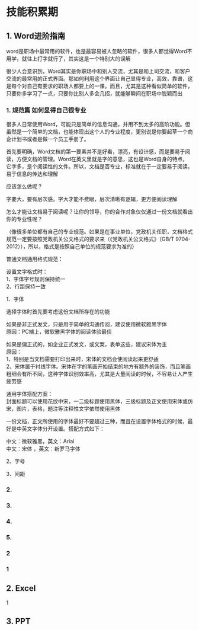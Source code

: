 # 技能积累期

## 1. Word进阶指南

word是职场中最常用的软件，也是最容易被人忽略的软件，很多人都觉得Word不用学，就往上打字就行了，其实这是一个特别大的误解

很少人会意识到，Word其实是你职场中和别人交流，尤其是和上司交流，和客户交流的最常用的正式界面。那如何利用这个界面让自己显得专业，高效，靠谱，这是每个对自己有要求的职场人都要上的一课。而且，尤其是这种看似简单的软件，只要你多学习了一点，只要你比别人多会几招，就能够瞬间在职场中脱颖而出

### 1. 规范篇 如何显得自己很专业

很多人日常使用Word，可能只是简单的信息沟通，并用不到太多的高阶功能。但虽然是一个简单的文档，也能体现出这个人的专业程度，更别说是你要起草一个商企计划书或者是做一个员工手册了。

首先要明确，Word文档的第一要素并不是好看，漂亮，有设计感，而是要易于阅读，方便文档的管理。Word在英文里就是字的意思，这也是Word自身的特点，它字多，是个阅读性的文件。所以，文档是否专业，标准就在于一定要易于阅读，易于信息的传达和理解

应该怎么做呢？

字要大，要有层次感。字大才能不费眼，层次清晰有逻辑，更方便阅读理解

怎么才能让文档易于阅读呢？让你的领导，你的合作对象仅仅通过一份文档就看出你的专业性呢？

（像很多单位都有自己的专业规范。如果是在事业单位，党政机关任职，文档格式规范一定要按照党政机关公文格式的要求来（《党政机关公文格式》（GB/T 9704-2012）），所以，格式是按照自己单位的规范要求为准的）

普通文档通用格式规范：

设置文字格式时：  
1、字体字号规则保持统一  
2、行距保持一致

1、字体

选择字体时首先要考虑这份文档所存在的功能

如果是非正式发文，只是用于简单的沟通传阅，建议使用微软雅黑字体  
原因：PC端上，微软雅黑字体的阅读体验最佳

如果是偏正式的，如企业正式发文，或文案，表单这些，建议宋体为主  
原因：  
1、特别是当文档需要打印出来时，宋体的文档会使阅读起来更舒适  
2、宋体属于衬线字体。宋体在字的笔画开始结束的地方有额外的装饰，而且笔画粗细会有所不同，这种字体识别效率高，尤其是大量阅读的时候，不容易让人产生疲劳感

通用字体搭配方案：  
封面标题可以使用花纹中宋，一二级标题使用黑体，三级标题及正文使用宋体或仿宋，图片，表格，题注等注释性文字依然使用黑体

一份文档，正文所使用的字体最好不要超过三种，而且在设置字体格式的时候，最好是中英文字体分开设置。搭配方式如下：

中文：微软雅黑，英文：Arial  
中文：宋体        ，英文：新罗马字体



2、字号

3、间距



### 2. 

### 3. 

### 4. 

### 5. 

### 2

### 1





## 2. Excel

1

## 3. PPT






